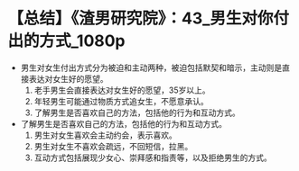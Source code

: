 # 【总结】《渣男研究院》：43_男生对你付出的方式_1080p

-   男生对女生付出方式分为被迫和主动两种，被迫包括默契和暗示，主动则是直接表达对女生好的愿望。
    1.  老手男生会直接表达对女生好的愿望，35岁以上。
    2.  年轻男生可能通过物质方式追女生，不愿意承认。
    3.  了解男生是否喜欢自己的方法，包括他的行为和互动方式。
-   了解男生是否喜欢自己的方法，包括他的行为和互动方式。
    1.  男生对女生喜欢会主动约会，表示喜欢。
    2.  男生对女生不喜欢会疏远，不回短信，拉黑。
    3.  互动方式包括展现少女心、崇拜感和指责等，以及拒绝男生的方式。